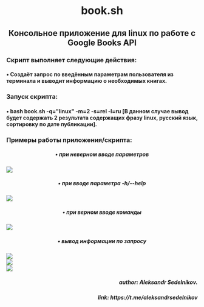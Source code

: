 <h1 align="center">book.sh</h1>
  <h2 align="center">Консольное приложение для linux по работе с Google Books API</h2>
  <h3 align="left">Скрипт выполняет следующие действия:</h3>
  <h4 align="left"> • Создаёт запрос по введённым параметрам пользователя из терминала и выводит информацию о необходимых книгах.</h4>
  <h3 aligin="center">Запуск скрипта:</h3>
  <h4 align="left"> • bash book.sh -q="linux" -m=2 -s=rel -l=ru [В данном случае вывод будет содержать 2 результата содержащих фразу linux, русский язык, сортировку по дате публикации].</h4>
  <h3 align="left">Примеры работы приложения/скрипта:</h3>
  <h5 align="center">• при неверном вводе параметров</h5>
  <img align="center" src = 'https://github.com/AleksandrSedelnikov/Study/blob/main/second_course/operation_systems/other/console_apps/google_book_api/work/wrong_option.jpg'><br>
  <h5 align="center">• при вводе параметра -h/--help</h5>
  <img align="center" src = 'https://github.com/AleksandrSedelnikov/Study/blob/main/second_course/operation_systems/other/console_apps/google_book_api/work/option_help.jpg'><br>
  <h5 align="center">• при верном вводе команды</h5>
  <img align="center" src = 'https://github.com/AleksandrSedelnikov/Study/blob/main/second_course/operation_systems/other/console_apps/google_book_api/work/correct_option.jpg'><br>
  <h5 align="center">• вывод информации по запросу</h5>
  <img align="center" src = 'https://github.com/AleksandrSedelnikov/Study/blob/main/second_course/operation_systems/other/console_apps/google_book_api/work/out1.jpg'><br>
  <img align="center" src = 'https://github.com/AleksandrSedelnikov/Study/blob/main/second_course/operation_systems/other/console_apps/google_book_api/work/out2.jpg'><br>
  <img align="center" src = 'https://github.com/AleksandrSedelnikov/Study/blob/main/second_course/operation_systems/other/console_apps/google_book_api/work/out3.jpg'><br>
  <h5 align="right"> author: Aleksandr Sedelnikov.</h5>
  <h5 align="right"> link: https://t.me/aleksandrsedelnikov</h5>